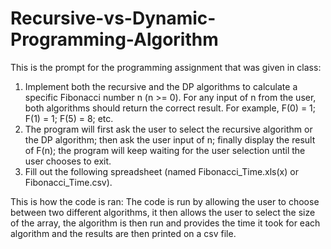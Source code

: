 # Recursive-vs-Dynamic-Programming-Algorithm

This is the prompt for the programming assignment that was given in class:
1)	Implement both the recursive and the DP algorithms to calculate a specific Fibonacci number n (n >= 0). For any input of n from the user, both algorithms should return the correct result. For example, F(0) = 1; F(1) = 1; F(5) = 8; etc.
2)	The program will first ask the user to select the recursive algorithm or the DP algorithm; then ask the user input of n; finally display the result of F(n); the program will keep waiting for the user selection until the user chooses to exit.
3)	Fill out the following spreadsheet (named Fibonacci_Time.xls(x) or Fibonacci_Time.csv).

This is how the code is ran:
The code is run by allowing the user to choose between two different algorithms, it then allows the user to select the size of the array, the algorithm is then run and provides the time it took for each algorithm and the results are then printed on a csv file. 
